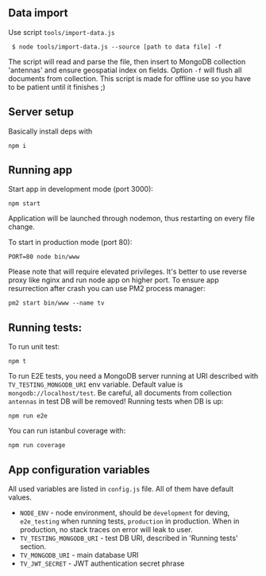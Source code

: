## Data import 
Use script `tools/import-data.js`
```
 $ node tools/import-data.js --source [path to data file] -f
```

The script will read and parse the file, then insert to MongoDB collection 'antennas' and ensure geospatial index on fields.
Option `-f` will flush all documents from collection. This script is made for offline use so you have to be patient until it finishes ;)

## Server setup
Basically install deps with

```
npm i
```

## Running app
Start app in development mode (port 3000):
```
npm start
```
Application will be launched through nodemon, thus restarting on every file change.

To start in production mode (port 80):
```
PORT=80 node bin/www
```
Please note that will require elevated privileges. It's better to use reverse proxy like nginx and run node app on higher port. 
To ensure app resurrection after crash you can use PM2 process manager:
```
pm2 start bin/www --name tv
```

## Running tests:
To run unit test:
```
npm t
```

To run E2E tests, you need a MongoDB server running at URI described with `TV_TESTING_MONGODB_URI` env variable. Default value is `mongodb://localhost/test`. Be careful, all documents from collection `antennas` in test DB will be removed!
Running tests when DB is up:
```
npm run e2e
```

You can run istanbul coverage with:
```
npm run coverage
```

## App configuration variables

All used variables are listed in `config.js` file. All of them have default values.

* `NODE_ENV` - node environment, should be `development` for deving, `e2e_testing` when running tests,  `production` in production. When in production, no stack traces on error will leak to user.
* `TV_TESTING_MONGODB_URI` - test DB URI, described in 'Running tests' section. 
* `TV_MONGODB_URI` - main database URI
* `TV_JWT_SECRET` - JWT authentication secret phrase
